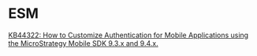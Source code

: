 # ESM
[KB44322: How to Customize Authentication for Mobile Applications using the MicroStrategy Mobile SDK 9.3.x and 9.4.x.][1]

[1]: https://community.microstrategy.com/s/article/ka1440000009HS8AAM/KB44322-How-to-Customize-Authentication-for-Mobile-Applications
